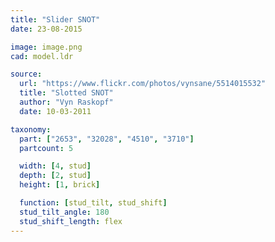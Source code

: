 ```yaml
---
title: "Slider SNOT"
date: 23-08-2015

image: image.png
cad: model.ldr

source:
  url: "https://www.flickr.com/photos/vynsane/5514015532"
  title: "Slotted SNOT"
  author: "Vyn Raskopf"
  date: 10-03-2011

taxonomy:
  part: ["2653", "32028", "4510", "3710"]
  partcount: 5

  width: [4, stud]
  depth: [2, stud]
  height: [1, brick]

  function: [stud_tilt, stud_shift]
  stud_tilt_angle: 180
  stud_shift_length: flex
---
```

